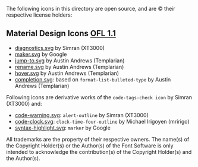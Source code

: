 The following icons in this directory are open source, and are &copy; their
respective license holders:

## Material Design Icons [OFL 1.1](<(./LICENSE.materialdesignicons.txt)>)

- [diagnostics.svg](./diagnostics.svg) by Simran (XT3000)
- [maker.svg](./marker.svg) by Google
- [jump-to.svg](./jump-to.svg) by Austin Andrews (Templarian)
- [rename.svg](./rename.svg) by Austin Andrews (Templarian)
- [hover.svg](./hover.svg) by Austin Andrews (Templarian)
- [completion.svg](./completion.svg): based on `format-list-bulleted-type` by Austin Andrews (Templarian)

Following icons are derivative works of the `code-tags-check icon` by Simran (XT3000) and:

- [code-warning.svg](./code-warning.svg): `alert-outline` by Simran (XT3000)
- [code-clock.svg](./code-clock.svg): `clock-time-four-outline` by Michael Irigoyen (mririgo)
- [syntax-highlight.svg](./syntax-highlight.svg): `marker` by Google

All trademarks are the property of their respective owners.
The name(s) of the Copyright Holder(s) or the Author(s) of the Font Software is only intended to acknowledge the contribution(s) of the Copyright Holder(s) and the Author(s).
